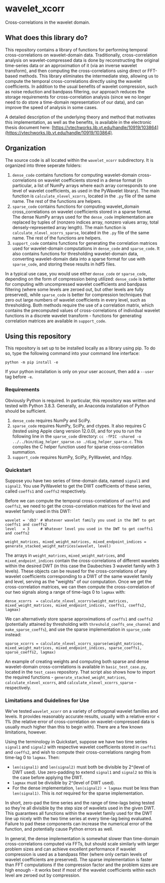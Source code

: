 # wavelet_xcorr
Cross-correlations in the wavelet domain.

## What does this library do?

This repository contains a library of functions for performing temporal cross-correlations on wavelet-domain data. Traditionally, cross-correlation analysis on wavelet-compressed data is done by reconstructing the original time-series data or an approximation of it (via an inverse wavelet transform), and then computing the cross-correlations using direct or FFT-based methods. This library eliminates the intermediate step, allowing us to compute the temporal cross-correlations directly using the wavelet coefficients. In addition to the usual benefits of wavelet compression, such as noise reduction and bandpass filtering, our approach reduces the storage requirements for cross-correlation analysis (since we no longer need to do store a time-domain representation of our data), and can improve the speed of analysis in some cases.

A detailed description of the underlying theory and method that motivates this implementation, as well as the benefits, is available in the electronic thesis document here: [https://vtechworks.lib.vt.edu/handle/10919/103864](https://vtechworks.lib.vt.edu/handle/10919/103864).

## Organization

The source code is all located within the `wavelet_xcorr` subdirectory. It is organized into three seperate folders:

1. `dense_code` contains functions for computing wavelet-domain cross-correlations on wavelet coefficients stored in a dense format (in particular, a list of NumPy arrays where each array corresponds to one level of wavelet coefficients, as used in the PyWavelet library). The main function is `calculate_nlevel_xcorrs`, located in the `.py` file of the same name. The rest of the functions are helpers.
2. `sparse_code` contains functions for computing wavelet_domain cross_correlations on wavelet coefficients stored in a sparse format. The dense NumPy arrays used for the `dense_code` implementation are replaced by tuples of (nonzero indices array, nonzero values array, total densely-represented array length). The main function is `calculate_nlevel_xcorrs_sparse`, located in the `.py` file of the same name. The rest of the functions are helpers.
3. `support_code` contains functions for generating the correlation matrices used for wavelet-domain computations in `dense_code` and `sparse_code`. It also contains functions for thresholding wavelet-domain data, converting wavelet-domain data into a sparse format for use with `sparse_code`, and storing these results in hdf5 files.

In a typical use case, you would use either `dense_code` or `sparse_code`, depending on the form of compression being utilized: `dense_code` is better for computing with uncompressed wavelet coefficients and bandpass filtering (where some levels are zeroed out, but other levels are fully preserved), while `sparse_code` is better for compression techniques that zero out large numbers of wavelet coefficients in every level, such as thresholding. Both methods require the use of a correlation matrix, which contains the precomputed values of cross-correlations of individual wavelet functions in a discrete wavelet transform - functions for generating correlation matrices are available in `support_code`.

## Using this repository

This repository is set up to be installed locally as a library using pip. To do so, type the following command into your command line interface:

`python -m pip install -e`

If your python installation is only on your user account, then add a `--user` tag before `-e`.

### Requirements

Obviously Python is required. In particular, this repository was written and tested with Python 3.8.3. Generally, an Anaconda installation of Python should be sufficient.

1. `dense_code` requires NumPy and SciPy.
2. `sparse_code` requires NumPy, SciPy, and ctypes. It also requires C (tested using Apple clang version 12.0.0), and for you to run the following line in the `sparse_code` directory: `cc -fPIC -shared -o ../../bin/diag_helper_sparse.so ./diag_helper_sparse.c`. This compiles the C helper function used for sparse cross-correlation summation.
3. `support_code` requires NumPy, SciPy, PyWavelet, and h5py.

### Quickstart

Suppose you have two series of time-domain data, named `signal1` and `signal2`. You use PyWavelet to get the DWT coefficients of these series, called `coeffs1` and `coeffs2` respectively.

Before we can compute the temporal cross-correlations of `coeffs1` and `coeffs2`, we need to get the cross-correlation matrices for the level and wavelet family used in this DWT:

```
wavelet = 'db3' # Whatever wavelet family you used in the DWT to get coeffs1 and coeffs2
level   = 3     # Whatever level you used in the DWT to get coeffs1 and coeffs2

weight_matrices, mixed_weight_matrices, mixed_endpoint_indices = generate_stacked_weight_matrices(wavelet, level)
```

The arrays in `weight_matrices`, `mixed_weight_matrices`, and `mixed_endpoint_indices` contain the cross-correlations of different wavelets within the desired DWT (in this case the Daubechies 3 wavelet family with 3 levels). These objects can be reused for the cross-correlations of any wavelet coefficients corresponding to a DWT of the same wavelet family and level, serving as the "weights" of our computation. Once we get the cross-correlation matrices, we can then compute the cross-correlation of our two signals along a range of time-lags 0 to `lagmax` with:

```
dense_xcorrs  = calculate_nlevel_xcorrs(weight_matrices, mixed_weight_matrices, mixed_endpoint_indices, coeffs1, coeffs2, lagmax)
```

We can alternatively store sparse approximations of `coeffs1` and `coeffs2` (potentially attained by thresholding with `threshold_coeffs_one_channel` and `make_sparse_coeffs`), and use the sparse implementation in `sparse_code` instead:

```
sparse_xcorrs = calculate_nlevel_xcorrs_sparse(weight_matrices, mixed_weight_matrices, mixed_endpoint_indices, sparse_coeffs1, sparse_coeffs2, lagmax)
```

An example of creating weights and computing both sparse and dense wavelet-domain cross-correlations is available in `basic_test_case.py`, located in the `test_cases` repository. That script also shows how to import the required functions - `generate_stacked_weight_matrices`, `calculate_nlevel_xcorrs`, and `calculate_nlevel_xcorrs_sparse` - respectively.

### Limitations and Guidelines for Use

We've tested `wavelet_xcorr` on a variety of orthogonal wavelet families and levels. It provides reasonably accurate results, usually with a relative error < 1% (the relative error of cross-correlation on wavelet-compressed data is usually much higher than this to begin with). There are a few known limitations, however.

Using the terminology in Quickstart, suppose we have two time series `signal1` and `signal2` with respective wavelet coefficients stored in `coeffs1` and `coeffs2`, and wish to compute their cross-correlations ranging from time-lag 0 to `lagmax`. Then:

- `len(signal1)` and `len(signal2)` must both be divisible by 2^(level of DWT used). Use zero-padding to extend `signal1` and `signal2` so this is the case before applying the DWT.
- `lagmax` must be divisible by 2^(level of DWT used).
- For the dense implementation, `len(signal2) + lagmax` must be less than `len(signal1)`. This is *not* required for the sparse implementation.

In short, zero-pad the time series and the range of time-lags being tested so they're all divisible by the step size of wavelets used in the given DWT. This guarantees all functions within the wavelet family used for the DWT line up nicely with the two time series at every time-lag being evaluated. Failure to pad these components can increase the numerical error of the function, and potentially cause Python errors as well.

In general, the dense implementation is somewhat slower than time-domain cross-correlations computed via FFTs, but should scale similarly with larger problem sizes and can achieve excellent performance if wavelet compression is used as a bandpass filter (where only certain levels of wavelet coefficients are preserved). The sparse implementation is faster than FFT computations if the compression factor and the problem sizes are high enough - it works best if most of the wavelet coefficients within each level are zeroed out by compression.


